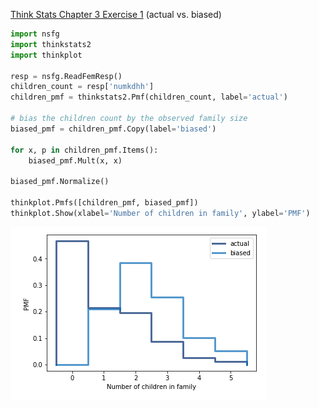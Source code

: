 [Think Stats Chapter 3 Exercise 1](http://greenteapress.com/thinkstats2/html/thinkstats2004.html#toc31) (actual vs. biased)

```python
import nsfg
import thinkstats2
import thinkplot

resp = nsfg.ReadFemResp()
children_count = resp['numkdhh']
children_pmf = thinkstats2.Pmf(children_count, label='actual')

# bias the children count by the observed family size
biased_pmf = children_pmf.Copy(label='biased')

for x, p in children_pmf.Items():
    biased_pmf.Mult(x, x)

biased_pmf.Normalize()

thinkplot.Pmfs([children_pmf, biased_pmf])
thinkplot.Show(xlabel='Number of children in family', ylabel='PMF')
```
![](https://github.com/aaronmunoz/dsp/blob/master/statistics/images/q2_pmf.png)
